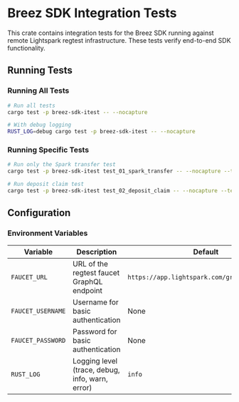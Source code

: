 # Breez SDK Integration Tests

This crate contains integration tests for the Breez SDK running against remote Lightspark regtest infrastructure.
These tests verify end-to-end SDK functionality.

## Running Tests

### Running All Tests

```bash
# Run all tests
cargo test -p breez-sdk-itest -- --nocapture

# With debug logging
RUST_LOG=debug cargo test -p breez-sdk-itest -- --nocapture
```

### Running Specific Tests

```bash
# Run only the Spark transfer test
cargo test -p breez-sdk-itest test_01_spark_transfer -- --nocapture --test-threads=1

# Run deposit claim test
cargo test -p breez-sdk-itest test_02_deposit_claim -- --nocapture --test-threads=1
```

## Configuration

### Environment Variables

| Variable | Description | Default |
|----------|-------------|---------|
| `FAUCET_URL` | URL of the regtest faucet GraphQL endpoint | `https://app.lightspark.com/graphql/spark/rc` |
| `FAUCET_USERNAME` | Username for basic authentication | None |
| `FAUCET_PASSWORD` | Password for basic authentication | None |
| `RUST_LOG` | Logging level (trace, debug, info, warn, error) | `info` |
